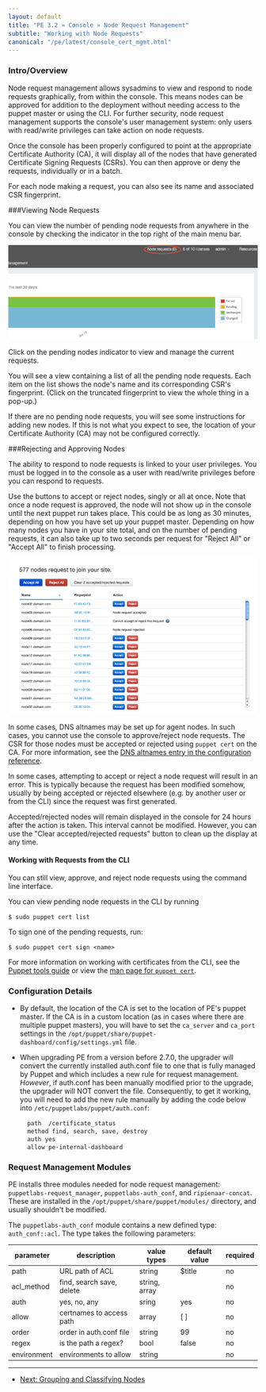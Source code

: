 ```yaml
---
layout: default
title: "PE 3.2 » Console » Node Request Management"
subtitle: "Working with Node Requests"
canonical: "/pe/latest/console_cert_mgmt.html"
---
```



### Intro/Overview
Node request management allows sysadmins to view and respond to node requests graphically, from within the console. This means nodes can be approved for addition to the deployment without needing access to the puppet master or using the CLI. For further security, node request management supports the console's user management system: only users with read/write privileges can take action on node requests.

Once the console has been properly configured to point at the appropriate Certificate Authority (CA), it will display all of the nodes that have generated Certificate Signing Requests (CSRs). You can then approve or deny the requests, individually or in a batch.

For each node making a request, you can also see its name and associated CSR fingerprint.


###Viewing Node Requests

You can view the number of pending node requests from anywhere in the console by checking the indicator in the top right of the main menu bar.

![request indicator](./images/console/request_indicator.png)

Click on the pending nodes indicator to view and manage the current requests.

You will see a view containing a list of all the pending node requests. Each item on the list shows the node's name and its corresponding CSR's fingerprint. (Click on the truncated fingerprint to view the whole thing in a pop-up.)

If there are no pending node requests, you will see some instructions for adding new nodes. If this is not what you expect to see, the location of your Certificate Authority (CA) may not be configured correctly.


###Rejecting and Approving Nodes

The ability to respond to node requests is linked to your user privileges. You must be logged in to the console as a user with read/write privileges before you can respond to requests.

Use the buttons to accept or reject nodes, singly or all at once. Note that once a node request is approved, the node will not show up in the console until the next puppet run takes place. This could be as long as 30 minutes, depending on how you have set up your puppet master. Depending on how many nodes you have in your site total, and on the number of pending requests, it can also take up to two seconds per request for "Reject All" or "Accept All" to finish processing.

![request management view](./images/console/request_mgmt_view.png)

In some cases, DNS altnames may be set up for agent nodes. In such cases, you cannot use the console to approve/reject node requests. The CSR for those nodes must be accepted or rejected using `puppet cert` on the CA. For more information, see the [DNS altnames entry in the configuration reference](/references/3.4.latest/configuration.html#dnsaltnames).

In some cases, attempting to accept or reject a node request will result in an error. This is typically because the request has been modified somehow, usually by being accepted or rejected elsewhere (e.g. by another user or from the CLI) since the request was first generated.

Accepted/rejected nodes will remain displayed in the console for 24 hours after the action is taken. This interval cannot be modified. However, you can use the "Clear accepted/rejected requests" button to clean up the display at any time.


#### Working with Requests from the CLI

You can still view, approve, and reject node requests using the command line interface.

You can view pending node requests in the CLI by running

    $ sudo puppet cert list

To sign one of the pending requests, run:

    $ sudo puppet cert sign <name>

For more information on working with certificates from the CLI, see the [Puppet tools guide](/guides/tools.html#puppet-cert-or-puppetca) or view the [man page for `puppet cert`](/references/3.4.stable/man/cert.html).

### Configuration Details

* By default, the location of the CA is set to the location of PE's puppet master. If the CA is in a custom location (as in cases where there are multiple puppet masters), you will have to set the `ca_server` and `ca_port` settings in the `/opt/puppet/share/puppet-dashboard/config/settings.yml` file.

* When upgrading PE from a version before 2.7.0, the upgrader will convert the currently installed auth.conf file to one that is fully managed by Puppet and which includes a new rule for request management. *However*, if auth.conf has been manually modified prior to the upgrade, the upgrader will NOT convert the file. Consequently, to get it working, you will need to add the new rule manually by adding the code below into `/etc/puppetlabs/puppet/auth.conf`:

        path  /certificate_status
        method find, search, save, destroy
        auth yes
        allow pe-internal-dashboard


### Request Management Modules

PE installs three modules needed for node request management: `puppetlabs-request_manager`, `puppetlabs-auth_conf`, and `ripienaar-concat`. These are installed in the `/opt/puppet/share/puppet/modules/` directory, and usually shouldn't be modified.

The `puppetlabs-auth_conf` module contains a new defined type: `auth_conf::acl`. The type takes the following parameters:


parameter   | description               | value types   | default value | required
------------|---------------------------|---------------|---------------|---------
path        | URL path of ACL           | string        | $title        | no
acl_method  | find, search save, delete | string, array |               | no
auth        | yes, no, any              | sring         | yes           | no
allow       | certnames to access path  | array         | [ ]           | no
order       | order in auth.conf file   | string        | 99            | no
regex       | is the path a regex?      | bool          | false         | no
environment | environments to allow     | string        |               | no


* * *

- [Next: Grouping and Classifying Nodes](./console_classes_groups.html)
